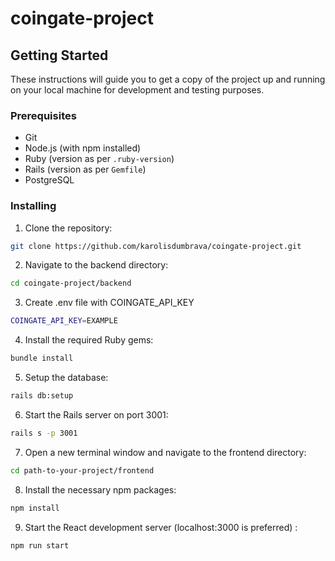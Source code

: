 # coingate-project

## Getting Started

These instructions will guide you to get a copy of the project up and running on your local machine for development and testing purposes.

### Prerequisites

- Git
- Node.js (with npm installed)
- Ruby (version as per `.ruby-version`)
- Rails (version as per `Gemfile`)
- PostgreSQL

### Installing

1. Clone the repository:
```bash
git clone https://github.com/karolisdumbrava/coingate-project.git
```

2. Navigate to the backend directory:
```bash
cd coingate-project/backend
```
3. Create .env file with COINGATE_API_KEY
```bash
COINGATE_API_KEY=EXAMPLE
```
4. Install the required Ruby gems:
```bash
bundle install
```
5. Setup the database:
```bash
rails db:setup
```
6. Start the Rails server on port 3001:
```bash
rails s -p 3001
```
7. Open a new terminal window and navigate to the frontend directory:
```bash
cd path-to-your-project/frontend
```
8. Install the necessary npm packages:
```bash
npm install
```
9. Start the React development server (localhost:3000 is preferred) :
```bash
npm run start
```
